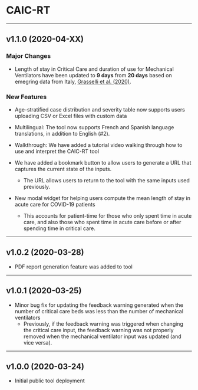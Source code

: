 
# CAIC-RT

-----

## v1.1.0 (2020-04-XX)

### Major Changes

  - Length of stay in Critical Care and duration of use for Mechanical
    Ventilators have been updated to **9 days** from **20 days** based
    on emegring data from Italy, [Grasselli et
    al. (2020)](https://jamanetwork.com/journals/jama/fullarticle/2764365?utm_source=twitter).

### New Features

  - Age-stratified case distribution and severity table now supports
    users uploading CSV or Excel files with custom data

  - Multilingual: The tool now supports French and Spanish language
    translations, in addition to English (\#2).

  - Walkthrough: We have added a tutorial video walking through how to
    use and interpret the CAIC-RT tool

  - We have added a bookmark button to allow users to generate a URL
    that captures the current state of the inputs.
    
      - The URL allows users to return to the tool with the same inputs
        used previously.

  - New modal widget for helping users compute the mean length of stay
    in acute care for COVID-19 patients
    
      - This accounts for patient-time for those who only spent time in
        acute care, and also those who spent time in acute care before
        or after spending time in critical care.

-----

## v1.0.2 (2020-03-28)

  - PDF report generation feature was added to tool

-----

## v1.0.1 (2020-03-25)

  - Minor bug fix for updating the feedback warning generated when the
    number of critical care beds was less than the number of mechanical
    ventilators
      - Previously, if the feedback warning was triggered when changing
        the critical care input, the feedback warning was not properly
        removed when the mechanical ventilator input was updated (and
        vice versa).

-----

## v1.0.0 (2020-03-24)

  - Initial public tool deployment
